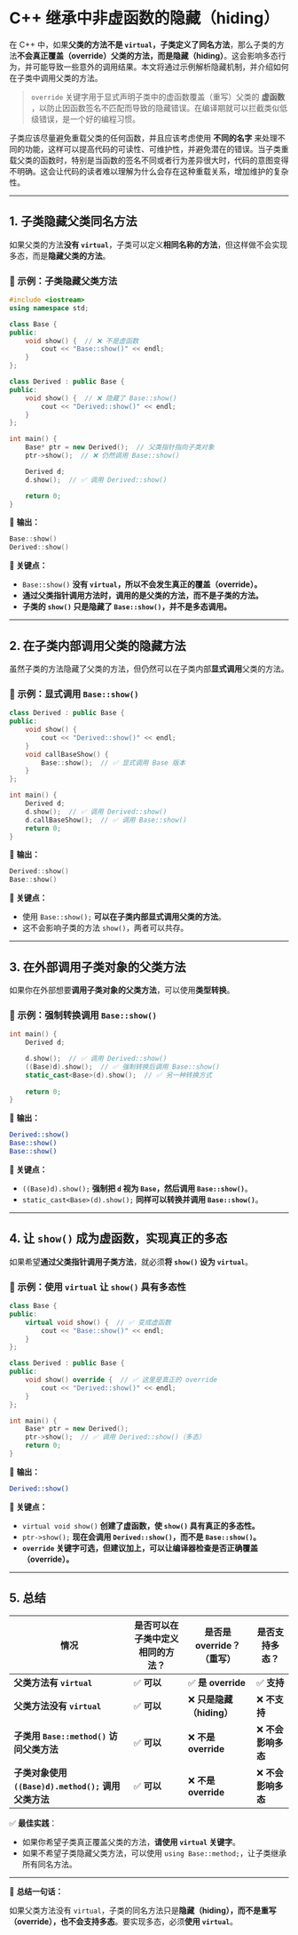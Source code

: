 # C++ 继承中非虚函数的隐藏（hiding）

在 C++ 中，如果**父类的方法不是 `virtual`，子类定义了同名方法**，那么子类的方法**不会真正覆盖（override）父类的方法，而是隐藏（hiding）**。这会影响多态行为，并可能导致一些意外的调用结果。本文将通过示例解析隐藏机制，并介绍如何在子类中调用父类的方法。

> `override` 关键字用于显式声明子类中的虚函数覆盖（重写）父类的 **虚函数** ，以防止因函数签名不匹配而导致的隐藏错误。在编译期就可以拦截类似低级错误，是一个好的编程习惯。

子类应该尽量避免重载父类的任何函数，并且应该考虑使用 **不同的名字** 来处理不同的功能，这样可以提高代码的可读性、可维护性，并避免潜在的错误。当子类重载父类的函数时，特别是当函数的签名不同或者行为差异很大时，代码的意图变得不明确。这会让代码的读者难以理解为什么会存在这种重载关系，增加维护的复杂性。

---

## 1. 子类隐藏父类同名方法

如果父类的方法**没有 `virtual`**，子类可以定义**相同名称的方法**，但这样做不会实现多态，而是**隐藏父类的方法**。

### 🌟 示例：子类隐藏父类方法

```cpp
#include <iostream>
using namespace std;

class Base {
public:
    void show() {  // ❌ 不是虚函数
        cout << "Base::show()" << endl;
    }
};

class Derived : public Base {
public:
    void show() {  // ❌ 隐藏了 Base::show()
        cout << "Derived::show()" << endl;
    }
};

int main() {
    Base* ptr = new Derived();  // 父类指针指向子类对象
    ptr->show();  // ❌ 仍然调用 Base::show()

    Derived d;
    d.show();  // ✅ 调用 Derived::show()

    return 0;
}
```

🔹 **输出：**

```cpp
Base::show()
Derived::show()
```

**🚀 关键点：**

- `Base::show()` **没有 `virtual`，所以不会发生真正的覆盖（override）。**
- **通过父类指针调用方法时，调用的是父类的方法，而不是子类的方法。**
- **子类的 `show()` 只是隐藏了 `Base::show()`，并不是多态调用。**

---

## 2. 在子类内部调用父类的隐藏方法

虽然子类的方法隐藏了父类的方法，但仍然可以在子类内部**显式调用**父类的方法。

### 🌟 示例：显式调用 `Base::show()`

```cpp
class Derived : public Base {
public:
    void show() {
        cout << "Derived::show()" << endl;
    }
    void callBaseShow() {
        Base::show();  // ✅ 显式调用 Base 版本
    }
};

int main() {
    Derived d;
    d.show();  // ✅ 调用 Derived::show()
    d.callBaseShow();  // ✅ 调用 Base::show()
    return 0;
}
```

🔹 **输出：**

```cpp
Derived::show()
Base::show()
```

**🚀 关键点：**

- 使用 `Base::show();` **可以在子类内部显式调用父类的方法**。
- 这不会影响子类的方法 `show()`，两者可以共存。

---

## 3. 在外部调用子类对象的父类方法

如果你在外部想要**调用子类对象的父类方法**，可以使用**类型转换**。

### 🌟 示例：强制转换调用 `Base::show()`

```cpp
int main() {
    Derived d;

    d.show();  // ✅ 调用 Derived::show()
    ((Base)d).show();  // ✅ 强制转换后调用 Base::show()
    static_cast<Base>(d).show();  // ✅ 另一种转换方式
    
    return 0;
}
```

🔹 **输出：**

```bash
Derived::show()
Base::show()
Base::show()
```

**🚀 关键点：**

- `((Base)d).show();` **强制把 `d` 视为 `Base`，然后调用 `Base::show()`**。
- `static_cast<Base>(d).show();` **同样可以转换并调用 `Base::show()`**。

---

## 4. 让 `show()` 成为虚函数，实现真正的多态

如果希望**通过父类指针调用子类方法**，就必须**将 `show()` 设为 `virtual`**。

### 🌟 示例：使用 `virtual` 让 `show()` 具有多态性

```cpp
class Base {
public:
    virtual void show() {  // ✅ 变成虚函数
        cout << "Base::show()" << endl;
    }
};

class Derived : public Base {
public:
    void show() override {  // ✅ 这里是真正的 override
        cout << "Derived::show()" << endl;
    }
};

int main() {
    Base* ptr = new Derived();
    ptr->show();  // ✅ 调用 Derived::show()（多态）
    return 0;
}
```

🔹 **输出：**

```bash
Derived::show()
```

**🚀 关键点：**

- `virtual void show()` **创建了虚函数，使 `show()` 具有真正的多态性。**
- `ptr->show();` **现在会调用 `Derived::show()`，而不是 `Base::show()`。**
- **`override` 关键字可选，但建议加上，可以让编译器检查是否正确覆盖（override）。**

---

## 5. 总结

| **情况**                                            | **是否可以在子类中定义相同的方法？** | **是否是 override？（重写）** | **是否支持多态？** |
| --------------------------------------------------- | ------------------------------------ | ----------------------------- | ------------------ |
| **父类方法有 `virtual`**                            | ✅ **可以**                           | ✅ **是 override**             | ✅ **支持**         |
| **父类方法没有 `virtual`**                          | ✅ **可以**                           | ❌ **只是隐藏（hiding）**      | ❌ **不支持**       |
| **子类用 `Base::method()` 访问父类方法**            | ✅ **可以**                           | ❌ **不是 override**           | ❌ **不会影响多态** |
| **子类对象使用 `((Base)d).method();` 调用父类方法** | ✅ **可以**                           | ❌ **不是 override**           | ❌ **不会影响多态** |

✅ **最佳实践**：

- 如果你希望子类真正覆盖父类的方法，**请使用 `virtual` 关键字**。
- 如果不希望子类隐藏父类方法，可以使用 `using Base::method;`，让子类继承所有同名方法。

---

📌 **总结一句话：**

如果父类方法没有 `virtual`，子类的同名方法只是**隐藏（hiding），而不是重写（override），也不会支持多态**。要实现多态，必须**使用 `virtual`**。
